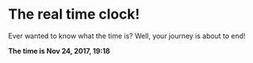 # The real time clock!

Ever wanted to know what the time is? Well, your journey is about to end!

**The time is Nov 24, 2017, 19:18**